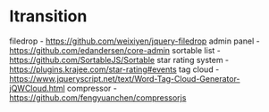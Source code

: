 # Itransition

filedrop - https://github.com/weixiyen/jquery-filedrop
admin panel - https://github.com/edandersen/core-admin
sortable list - https://github.com/SortableJS/Sortable
star rating system - https://plugins.krajee.com/star-rating#events
tag cloud - https://www.jqueryscript.net/text/Word-Tag-Cloud-Generator-jQWCloud.html
compressor - https://github.com/fengyuanchen/compressorjs
